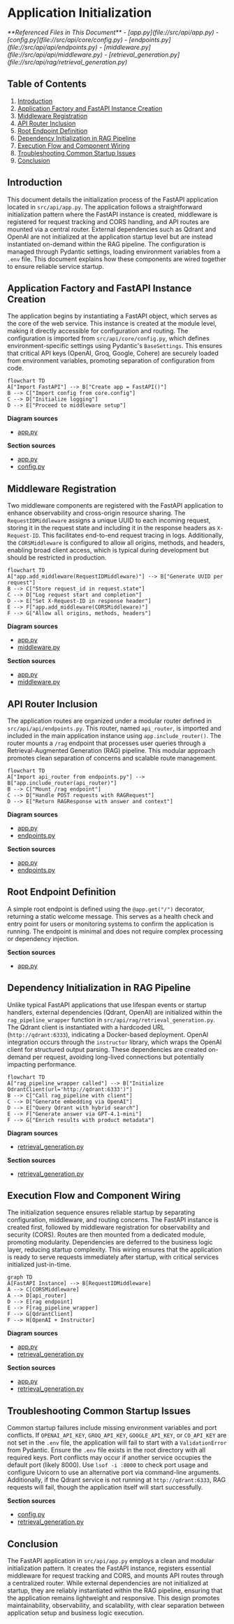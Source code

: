 # Application Initialization

<cite>
**Referenced Files in This Document**   
- [app.py](file://src/api/app.py)
- [config.py](file://src/api/core/config.py)
- [endpoints.py](file://src/api/api/endpoints.py)
- [middleware.py](file://src/api/api/middleware.py)
- [retrieval_generation.py](file://src/api/rag/retrieval_generation.py)
</cite>

## Table of Contents
1. [Introduction](#introduction)
2. [Application Factory and FastAPI Instance Creation](#application-factory-and-fastapi-instance-creation)
3. [Middleware Registration](#middleware-registration)
4. [API Router Inclusion](#api-router-inclusion)
5. [Root Endpoint Definition](#root-endpoint-definition)
6. [Dependency Initialization in RAG Pipeline](#dependency-initialization-in-rag-pipeline)
7. [Execution Flow and Component Wiring](#execution-flow-and-component-wiring)
8. [Troubleshooting Common Startup Issues](#troubleshooting-common-startup-issues)
9. [Conclusion](#conclusion)

## Introduction
This document details the initialization process of the FastAPI application located in `src/api/app.py`. The application follows a straightforward initialization pattern where the FastAPI instance is created, middleware is registered for request tracking and CORS handling, and API routes are mounted via a central router. External dependencies such as Qdrant and OpenAI are not initialized at the application startup level but are instead instantiated on-demand within the RAG pipeline. The configuration is managed through Pydantic settings, loading environment variables from a `.env` file. This document explains how these components are wired together to ensure reliable service startup.

## Application Factory and FastAPI Instance Creation
The application begins by instantiating a FastAPI object, which serves as the core of the web service. This instance is created at the module level, making it directly accessible for configuration and routing. The configuration is imported from `src/api/core/config.py`, which defines environment-specific settings using Pydantic's `BaseSettings`. This ensures that critical API keys (OpenAI, Groq, Google, Cohere) are securely loaded from environment variables, promoting separation of configuration from code.

```mermaid
flowchart TD
A["Import FastAPI"] --> B["Create app = FastAPI()"]
B --> C["Import config from core.config"]
C --> D["Initialize logging"]
D --> E["Proceed to middleware setup"]
```

**Diagram sources**  
- [app.py](file://src/api/app.py#L1-L16)

**Section sources**  
- [app.py](file://src/api/app.py#L1-L16)
- [config.py](file://src/api/core/config.py#L1-L11)

## Middleware Registration
Two middleware components are registered with the FastAPI application to enhance observability and cross-origin resource sharing. The `RequestIDMiddleware` assigns a unique UUID to each incoming request, storing it in the request state and including it in the response headers as `X-Request-ID`. This facilitates end-to-end request tracing in logs. Additionally, the `CORSMiddleware` is configured to allow all origins, methods, and headers, enabling broad client access, which is typical during development but should be restricted in production.

```mermaid
flowchart TD
A["app.add_middleware(RequestIDMiddleware)"] --> B["Generate UUID per request"]
B --> C["Store request_id in request.state"]
C --> D["Log request start and completion"]
D --> E["Set X-Request-ID in response header"]
E --> F["app.add_middleware(CORSMiddleware)"]
F --> G["Allow all origins, methods, headers"]
```

**Diagram sources**  
- [app.py](file://src/api/app.py#L18-L27)
- [middleware.py](file://src/api/api/middleware.py#L9-L24)

**Section sources**  
- [app.py](file://src/api/app.py#L18-L27)
- [middleware.py](file://src/api/api/middleware.py#L1-L24)

## API Router Inclusion
The application routes are organized under a modular router defined in `src/api/api/endpoints.py`. This router, named `api_router`, is imported and included in the main application instance using `app.include_router()`. The router mounts a `/rag` endpoint that processes user queries through a Retrieval-Augmented Generation (RAG) pipeline. This modular approach promotes clean separation of concerns and scalable route management.

```mermaid
flowchart TD
A["Import api_router from endpoints.py"] --> B["app.include_router(api_router)"]
B --> C["Mount /rag endpoint"]
C --> D["Handle POST requests with RAGRequest"]
D --> E["Return RAGResponse with answer and context"]
```

**Diagram sources**  
- [app.py](file://src/api/app.py#L14-L15)
- [endpoints.py](file://src/api/api/endpoints.py#L72-L73)

**Section sources**  
- [app.py](file://src/api/app.py#L14-L15)
- [endpoints.py](file://src/api/api/endpoints.py#L1-L74)

## Root Endpoint Definition
A simple root endpoint is defined using the `@app.get("/")` decorator, returning a static welcome message. This serves as a health check and entry point for users or monitoring systems to confirm the application is running. The endpoint is minimal and does not require complex processing or dependency injection.

**Section sources**  
- [app.py](file://src/api/app.py#L29-L33)

## Dependency Initialization in RAG Pipeline
Unlike typical FastAPI applications that use lifespan events or startup handlers, external dependencies (Qdrant, OpenAI) are initialized within the `rag_pipeline_wrapper` function in `src/api/rag/retrieval_generation.py`. The Qdrant client is instantiated with a hardcoded URL (`http://qdrant:6333`), indicating a Docker-based deployment. OpenAI integration occurs through the `instructor` library, which wraps the OpenAI client for structured output parsing. These dependencies are created on-demand per request, avoiding long-lived connections but potentially impacting performance.

```mermaid
flowchart TD
A["rag_pipeline_wrapper called"] --> B["Initialize QdrantClient(url='http://qdrant:6333')"]
B --> C["Call rag_pipeline with client"]
C --> D["Generate embedding via OpenAI"]
D --> E["Query Qdrant with hybrid search"]
E --> F["Generate answer via GPT-4.1-mini"]
F --> G["Enrich results with product metadata"]
```

**Diagram sources**  
- [retrieval_generation.py](file://src/api/rag/retrieval_generation.py#L331-L400)

**Section sources**  
- [retrieval_generation.py](file://src/api/rag/retrieval_generation.py#L1-L401)

## Execution Flow and Component Wiring
The initialization sequence ensures reliable startup by separating configuration, middleware, and routing concerns. The FastAPI instance is created first, followed by middleware registration for observability and security (CORS). Routes are then mounted from a dedicated module, promoting modularity. Dependencies are deferred to the business logic layer, reducing startup complexity. This wiring ensures that the application is ready to serve requests immediately after startup, with critical services initialized just-in-time.

```mermaid
graph TD
A[FastAPI Instance] --> B[RequestIDMiddleware]
A --> C[CORSMiddleware]
A --> D[api_router]
D --> E[rag endpoint]
E --> F[rag_pipeline_wrapper]
F --> G[QdrantClient]
F --> H[OpenAI + Instructor]
```

**Diagram sources**  
- [app.py](file://src/api/app.py#L1-L33)
- [retrieval_generation.py](file://src/api/rag/retrieval_generation.py#L331-L400)

**Section sources**  
- [app.py](file://src/api/app.py#L1-L33)
- [retrieval_generation.py](file://src/api/rag/retrieval_generation.py#L331-L400)

## Troubleshooting Common Startup Issues
Common startup failures include missing environment variables and port conflicts. If `OPENAI_API_KEY`, `GROQ_API_KEY`, `GOOGLE_API_KEY`, or `CO_API_KEY` are not set in the `.env` file, the application will fail to start with a `ValidationError` from Pydantic. Ensure the `.env` file exists in the root directory with all required keys. Port conflicts may occur if another service occupies the default port (likely 8000). Use `lsof -i :8000` to check port usage and configure Uvicorn to use an alternative port via command-line arguments. Additionally, if the Qdrant service is not running at `http://qdrant:6333`, RAG requests will fail, though the application itself will start successfully.

**Section sources**  
- [config.py](file://src/api/core/config.py#L1-L11)
- [retrieval_generation.py](file://src/api/rag/retrieval_generation.py#L331-L400)

## Conclusion
The FastAPI application in `src/api/app.py` employs a clean and modular initialization pattern. It creates the FastAPI instance, registers essential middleware for request tracking and CORS, and mounts API routes through a centralized router. While external dependencies are not initialized at startup, they are reliably instantiated within the RAG pipeline, ensuring that the application remains lightweight and responsive. This design promotes maintainability, observability, and scalability, with clear separation between application setup and business logic execution.